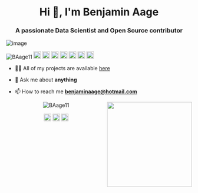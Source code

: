 
<!--
**tomkaX/tomkaX** is a ✨ _special_ ✨ repository because its `README.md` (this file) appears on your GitHub profile.

Here are some ideas to get you started:

- 🔭 I’m currently working on ...
- 🌱 I’m currently learning ...
- 👯 I’m looking to collaborate on ...
- 🤔 I’m looking for help with ...
- 💬 Ask me about ...
- 📫 How to reach me: ...
- 😄 Pronouns: ...
- ⚡ Fun fact: ...
-->


<h1 align="center">Hi 👋, I'm Benjamin Aage </h1>
<h3 align="center">A passionate Data Scientist and Open Source contributor  </h3>

![image](https://github.com/saadeghi/saadeghi/blob/master/dino.gif)

<p align="left">
<img src="https://komarev.com/ghpvc/?username=BAage11" alt="BAage11" />

  <img src="https://img.icons8.com/color/48/000000/git.png" alt="git" width="20" height="20"/> 
  <img src="https://img.icons8.com/color/48/000000/react-native.png" alt="react" width="20" height="20"/> 
  <img src="https://img.icons8.com/color/48/000000/java-coffee-cup-logo.png" alt="java" width="20" height="20"/>
  <img src="https://img.icons8.com/ultraviolet/40/000000/xbox-r.png" alt="R" width="20" height="20"/> 
  <img src="https://img.icons8.com/color/48/000000/intellij-idea.png" alt="II" width="20" height="20"/> 
  <img src="https://img.icons8.com/color/48/000000/nodejs.png" alt="nodejs" width="20" height="20"/> 
  <img src="https://img.icons8.com/color/48/000000/python.png" alt="python" width="20" height="20"/></p>

- 👨‍💻 All of my projects are available  [here](https://github.com/BAage11?tab=repositories)

- 💬 Ask me about **anything**

- 📫 How to reach me **benjaminaage@hotmail.com**



<p align="center"> 
  <img src="https://github-readme-stats.vercel.app/api?username=BAage11&show_icons=true" alt="BAage11" />
  <img  align="right" src="https://github.com/BAage11/BAage11/blob/master/gifs/3aM.gif" width="230">
 </p>
 <!--
Don't forget to fork this repo and say thanks to **tomkaX/tomkaX** it  appears on your GitHub profile.
-->

<p align="center">
<a href="https://www.facebook.com/benjaminaage" target="blank"><img align="center" src="https://cdn.jsdelivr.net/npm/simple-icons@3.0.1/icons/facebook.svg" alt="https://www.facebook.com/benjaminaage" height="20" width="20" /></a>
<a href="https://www.instagram.com/benniaage/" target="blank"><img align="center" src="https://cdn.jsdelivr.net/npm/simple-icons@3.0.1/icons/instagram.svg" alt="https://www.instagram.com/benniaage/" height="20" width="20" /></a>
<a href="https://twitter.com/AageBenjamin" target="blank"><img align="center" src="https://cdn.jsdelivr.net/npm/simple-icons@3.0.1/icons/twitter.svg" alt="https://twitter.com/AageBenjamin" height="20" width="20" /></a>

</p>



